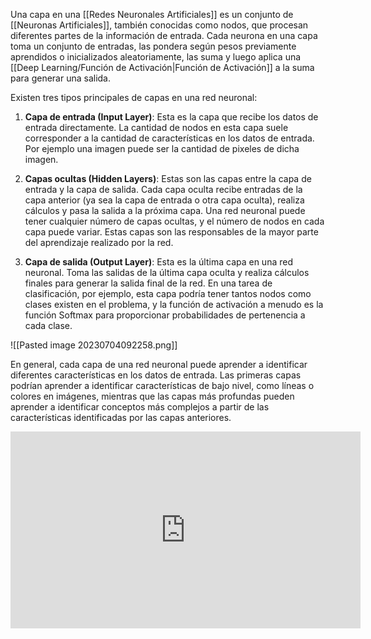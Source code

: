 Una capa en una [[Redes Neuronales Artificiales]] es un conjunto de [[Neuronas Artificiales]], también conocidas como nodos, que procesan diferentes partes de la información de entrada. Cada neurona en una capa toma un conjunto de entradas, las pondera según pesos previamente aprendidos o inicializados aleatoriamente, las suma y luego aplica una [[Deep Learning/Función de Activación|Función de Activación]] a la suma para generar una salida.

Existen tres tipos principales de capas en una red neuronal:

1. **Capa de entrada (Input Layer)**: Esta es la capa que recibe los datos de entrada directamente. La cantidad de nodos en esta capa suele corresponder a la cantidad de características en los datos de entrada. Por ejemplo una imagen puede ser la cantidad de pixeles de dicha imagen.

2. **Capas ocultas (Hidden Layers)**: Estas son las capas entre la capa de entrada y la capa de salida. Cada capa oculta recibe entradas de la capa anterior (ya sea la capa de entrada o otra capa oculta), realiza cálculos y pasa la salida a la próxima capa. Una red neuronal puede tener cualquier número de capas ocultas, y el número de nodos en cada capa puede variar. Estas capas son las responsables de la mayor parte del aprendizaje realizado por la red.

3. **Capa de salida (Output Layer)**: Esta es la última capa en una red neuronal. Toma las salidas de la última capa oculta y realiza cálculos finales para generar la salida final de la red. En una tarea de clasificación, por ejemplo, esta capa podría tener tantos nodos como clases existen en el problema, y la función de activación a menudo es la función Softmax para proporcionar probabilidades de pertenencia a cada clase.

![[Pasted image 20230704092258.png]]

En general, cada capa de una red neuronal puede aprender a identificar diferentes características en los datos de entrada. Las primeras capas podrían aprender a identificar características de bajo nivel, como líneas o colores en imágenes, mientras que las capas más profundas pueden aprender a identificar conceptos más complejos a partir de las características identificadas por las capas anteriores.

<iframe width="560" height="315" src="https://www.youtube.com/embed/FK77zZxaBoI?si=Xgcmbv1kxZgCHDuy" title="YouTube video player" frameborder="0" allow="accelerometer; autoplay; clipboard-write; encrypted-media; gyroscope; picture-in-picture; web-share" allowfullscreen></iframe>